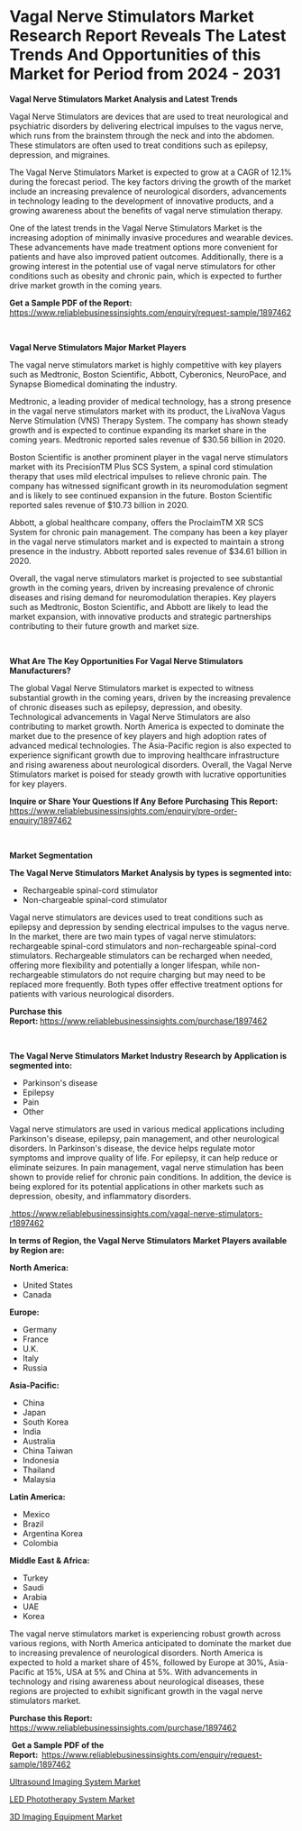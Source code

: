 <p><h1>Vagal Nerve Stimulators Market Research Report Reveals The Latest Trends And Opportunities of this Market for Period from 2024 - 2031</h1></p><p><strong>Vagal Nerve Stimulators Market Analysis and Latest Trends</strong></p>
<p><p>Vagal Nerve Stimulators are devices that are used to treat neurological and psychiatric disorders by delivering electrical impulses to the vagus nerve, which runs from the brainstem through the neck and into the abdomen. These stimulators are often used to treat conditions such as epilepsy, depression, and migraines.</p><p>The Vagal Nerve Stimulators Market is expected to grow at a CAGR of 12.1% during the forecast period. The key factors driving the growth of the market include an increasing prevalence of neurological disorders, advancements in technology leading to the development of innovative products, and a growing awareness about the benefits of vagal nerve stimulation therapy.</p><p>One of the latest trends in the Vagal Nerve Stimulators Market is the increasing adoption of minimally invasive procedures and wearable devices. These advancements have made treatment options more convenient for patients and have also improved patient outcomes. Additionally, there is a growing interest in the potential use of vagal nerve stimulators for other conditions such as obesity and chronic pain, which is expected to further drive market growth in the coming years.</p></p>
<p><strong>Get a Sample PDF of the Report:&nbsp;</strong> <a href="https://www.reliablebusinessinsights.com/enquiry/request-sample/1897462">https://www.reliablebusinessinsights.com/enquiry/request-sample/1897462</a></p>
<p>&nbsp;</p>
<p><strong>Vagal Nerve Stimulators Major Market Players</strong></p>
<p><p>The vagal nerve stimulators market is highly competitive with key players such as Medtronic, Boston Scientific, Abbott, Cyberonics, NeuroPace, and Synapse Biomedical dominating the industry. </p><p>Medtronic, a leading provider of medical technology, has a strong presence in the vagal nerve stimulators market with its product, the LivaNova Vagus Nerve Stimulation (VNS) Therapy System. The company has shown steady growth and is expected to continue expanding its market share in the coming years. Medtronic reported sales revenue of $30.56 billion in 2020.</p><p>Boston Scientific is another prominent player in the vagal nerve stimulators market with its PrecisionTM Plus SCS System, a spinal cord stimulation therapy that uses mild electrical impulses to relieve chronic pain. The company has witnessed significant growth in its neuromodulation segment and is likely to see continued expansion in the future. Boston Scientific reported sales revenue of $10.73 billion in 2020.</p><p>Abbott, a global healthcare company, offers the ProclaimTM XR SCS System for chronic pain management. The company has been a key player in the vagal nerve stimulators market and is expected to maintain a strong presence in the industry. Abbott reported sales revenue of $34.61 billion in 2020.</p><p>Overall, the vagal nerve stimulators market is projected to see substantial growth in the coming years, driven by increasing prevalence of chronic diseases and rising demand for neuromodulation therapies. Key players such as Medtronic, Boston Scientific, and Abbott are likely to lead the market expansion, with innovative products and strategic partnerships contributing to their future growth and market size.</p></p>
<p>&nbsp;</p>
<p><strong>What Are The Key Opportunities For Vagal Nerve Stimulators Manufacturers?</strong></p>
<p><p>The global Vagal Nerve Stimulators market is expected to witness substantial growth in the coming years, driven by the increasing prevalence of chronic diseases such as epilepsy, depression, and obesity. Technological advancements in Vagal Nerve Stimulators are also contributing to market growth. North America is expected to dominate the market due to the presence of key players and high adoption rates of advanced medical technologies. The Asia-Pacific region is also expected to experience significant growth due to improving healthcare infrastructure and rising awareness about neurological disorders. Overall, the Vagal Nerve Stimulators market is poised for steady growth with lucrative opportunities for key players.</p></p>
<p><strong>Inquire or Share Your Questions If Any Before Purchasing This Report:</strong> <a href="https://www.reliablebusinessinsights.com/enquiry/pre-order-enquiry/1897462">https://www.reliablebusinessinsights.com/enquiry/pre-order-enquiry/1897462</a></p>
<p>&nbsp;</p>
<p><strong>Market Segmentation</strong></p>
<p><strong>The Vagal Nerve Stimulators Market Analysis by types is segmented into:</strong></p>
<p><ul><li>Rechargeable spinal-cord stimulator</li><li>Non-chargeable spinal-cord stimulator</li></ul></p>
<p><p>Vagal nerve stimulators are devices used to treat conditions such as epilepsy and depression by sending electrical impulses to the vagus nerve. In the market, there are two main types of vagal nerve stimulators: rechargeable spinal-cord stimulators and non-rechargeable spinal-cord stimulators. Rechargeable stimulators can be recharged when needed, offering more flexibility and potentially a longer lifespan, while non-rechargeable stimulators do not require charging but may need to be replaced more frequently. Both types offer effective treatment options for patients with various neurological disorders.</p></p>
<p><strong>Purchase this Report:&nbsp;</strong><a href="https://www.reliablebusinessinsights.com/purchase/1897462">https://www.reliablebusinessinsights.com/purchase/1897462</a></p>
<p>&nbsp;</p>
<p><strong>The Vagal Nerve Stimulators Market Industry Research by Application is segmented into:</strong></p>
<p><ul><li>Parkinson's disease</li><li>Epilepsy</li><li>Pain</li><li>Other</li></ul></p>
<p><p>Vagal nerve stimulators are used in various medical applications including Parkinson's disease, epilepsy, pain management, and other neurological disorders. In Parkinson's disease, the device helps regulate motor symptoms and improve quality of life. For epilepsy, it can help reduce or eliminate seizures. In pain management, vagal nerve stimulation has been shown to provide relief for chronic pain conditions. In addition, the device is being explored for its potential applications in other markets such as depression, obesity, and inflammatory disorders.</p></p>
<p><a href="https://www.reliablebusinessinsights.com/vagal-nerve-stimulators-r1897462">&nbsp;https://www.reliablebusinessinsights.com/vagal-nerve-stimulators-r1897462</a></p>
<p><strong>In terms of Region, the Vagal Nerve Stimulators Market Players available by Region are:</strong></p>
<p>
    <p> <strong> North America: </strong>
        <ul>
            <li>United States</li>
            <li>Canada</li>
        </ul>
        </p> 
    <p> <strong> Europe: </strong>
        <ul>
            <li>Germany</li>
            <li>France</li>
            <li>U.K.</li>
            <li>Italy</li>
            <li>Russia</li>
        </ul>
        </p> 
    <p> <strong> Asia-Pacific: </strong>
        <ul>
            <li>China</li>
            <li>Japan</li>
            <li>South Korea</li>
            <li>India</li>
            <li>Australia</li>
            <li>China Taiwan</li>
            <li>Indonesia</li>
            <li>Thailand</li>
            <li>Malaysia</li>
        </ul>
        </p> 
    <p> <strong> Latin America: </strong>
        <ul>
            <li>Mexico</li>
            <li>Brazil</li>
            <li>Argentina Korea</li>
            <li>Colombia</li>
        </ul>
        </p> 
    <p> <strong> Middle East & Africa: </strong>
        <ul>
            <li>Turkey</li>
            <li>Saudi</li>
            <li>Arabia</li>
            <li>UAE</li>
            <li>Korea</li>
        </ul>
    </p>
    </p>
<p><p>The vagal nerve stimulators market is experiencing robust growth across various regions, with North America anticipated to dominate the market due to increasing prevalence of neurological disorders. North America is expected to hold a market share of 45%, followed by Europe at 30%, Asia-Pacific at 15%, USA at 5% and China at 5%. With advancements in technology and rising awareness about neurological diseases, these regions are projected to exhibit significant growth in the vagal nerve stimulators market.</p></p>
<p><strong>Purchase this Report: </strong><a href="https://www.reliablebusinessinsights.com/purchase/1897462">https://www.reliablebusinessinsights.com/purchase/1897462</a></p>
<p>&nbsp;<strong>Get a Sample PDF of the Report:&nbsp;&nbsp;</strong><a href="https://www.reliablebusinessinsights.com/enquiry/request-sample/1897462">https://www.reliablebusinessinsights.com/enquiry/request-sample/1897462</a></p>
<p><strong></strong></p>
<p><p><a href="https://github.com/Glendatilghmankmgz0rbhwpy/Market-Research-Report-List-3/blob/main/ultrasound-imaging-system-market.md">Ultrasound Imaging System Market</a></p><p><a href="https://github.com/DeonteStanton2023/Market-Research-Report-List-2/blob/main/led-phototherapy-system-market.md">LED Phototherapy System Market</a></p><p><a href="https://github.com/ZackaryHalvorson2023/Market-Research-Report-List-2/blob/main/3d-imaging-equipment-market.md">3D Imaging Equipment Market</a></p></p>